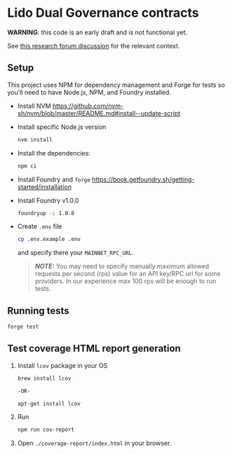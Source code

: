 # Lido Dual Governance contracts

**WARNING**: this code is an early draft and is not functional yet.

See [this research forum discussion](https://research.lido.fi/t/ldo-steth-dual-governance-continuation/5727) for the relevant context.

## Setup

This project uses NPM for dependency management and Forge for tests so you'll need to have Node.js, NPM, and Foundry installed.

* Install NVM https://github.com/nvm-sh/nvm/blob/master/README.md#install--update-script

* Install specific Node.js version
    ```sh
    nvm install
    ```

* Install the dependencies:
    ```sh
    npm ci
    ```

* Install Foundry and `forge` https://book.getfoundry.sh/getting-started/installation

* Install Foundry v1.0.0 
    ```sh
    foundryup -i 1.0.0
    ```

* Create `.env` file
    ```sh
    cp .env.example .env
    ```

    and specify there your `MAINNET_RPC_URL`.

    > **_NOTE:_**  You may need to specify manually maximum allowed requests per second (rps) value for an API key/RPC url for some providers. In our experience max 100 rps will be enough to run tests.

## Running tests

```sh
forge test
```

## Test coverage HTML report generation

1. Install `lcov` package in your OS
    ```sh
    brew install lcov
    
    -OR-

    apt-get install lcov
    ```
2. Run
    ```sh
    npm run cov-report
    ```
3. Open `./coverage-report/index.html` in your browser.
